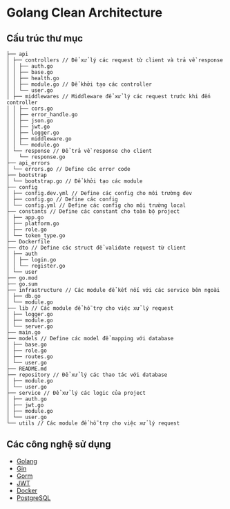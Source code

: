 # Golang Clean Architecture

## Cấu trúc thư mục

```
├── api
│ ├── controllers // Để xử lý các request từ client và trả về response
│ │ ├── auth.go
│ │ ├── base.go
│ │ ├── health.go
│ │ ├── module.go // Để khởi tạo các controller
│ │ └── user.go
│ ├── middlewares // Middleware để xử lý các request trước khi đến controller
│ │ ├── cors.go
│ │ ├── error_handle.go
│ │ ├── json.go
│ │ ├── jwt.go
│ │ ├── logger.go
│ │ ├── middleware.go
│ │ └── module.go
│ └── response // Để trả về response cho client
│   └── response.go
├── api_errors
│ └── errors.go // Define các error code
├── bootstrap
│ └── bootstrap.go // Để khởi tạo các module
├── config
│ ├── config.dev.yml // Define các config cho môi trường dev
│ ├── config.go // Define các config
│ └── config.yml // Define các config cho môi trường local
├── constants // Define các constant cho toàn bộ project
│ ├── app.go
│ ├── platform.go
│ ├── role.go
│ └── token_type.go
├── Dockerfile
├── dto // Define các struct để validate request từ client
│ ├── auth
│ │ ├── login.go
│ │ └── register.go
│ └── user
├── go.mod
├── go.sum
├── infrastructure // Các module để kết nối với các service bên ngoài
│ ├── db.go
│ └── module.go
├── lib // Các module để hỗ trợ cho việc xử lý request
│ ├── logger.go
│ ├── module.go
│ └── server.go
├── main.go
├── models // Define các model để mapping với database
│ ├── base.go
│ ├── role.go
│ ├── routes.go
│ └── user.go
├── README.md
├── repository // Để xử lý các thao tác với database
│ ├── module.go
│ └── user.go
├── service // Để xử lý các logic của project
│ ├── auth.go
│ ├── jwt.go
│ ├── module.go
│ └── user.go
└── utils // Các module để hỗ trợ cho việc xử lý request
```

## Các công nghệ sử dụng

- [Golang](https://golang.org/)
- [Gin](https://https://gin-gonic.com/)
- [Gorm](https://gorm.io/)
- [JWT](https://jwt.io/)
- [Docker](https://www.docker.com/)
- [PostgreSQL](https://www.postgresql.org/)
